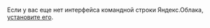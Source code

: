Если у вас еще нет интерфейса командной строки Яндекс.Облака, [установите его](../cli/quickstart.md#install).
